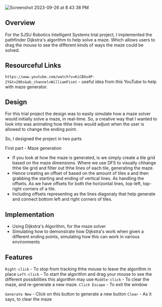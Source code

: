 ![Screenshot 2023-09-26 at 8 43 38 PM](https://github.com/SpinnerX/TrialProjects/assets/56617292/de5f892a-c994-475c-998f-6f138c2ead69)


## Overview
For the SJSU Robotics Intelligent Systems trial project, I implemented the pathfinder Dijkstra's algorithm to help solve a maze. Which allows users to drag the mouse to see the different kinds of ways the maze could be solved.

## Resourceful Links
`https://www.youtube.com/watch?v=KiCBXu4P-2Y&t=286s&ab_channel=WilliamFiset` - useful idea from this YouTube to help with maze generator.

## Design
For this trial project the design was to easily simulate how a maze solver would initially solve a maze, in real-time. So, a creative way that I wanted to look into was animating how thhe lines would adjust when the user is allowed to change the ending point.

So, I designed the project in two parts

First part - Maze generation
- If you look at how the maze is generated, is we simply create a tile grid based on the maze dimensions. Where we use DFS to visually chhange thhe tile grid and filter out thhe lines of each tile, generating the maze.
- Hence creating an offset of based on the amount of tiles a and then grabbing the starting and ending of vertical lines. As handling the offsets. As we have offsets for both the horizontal lines, top-left, top-right corners of a tile. 
-  Including offsets representing as the lines diagonaly that help generate and connect bottom left and right corners of tiles.

## Implementation
- Using Dijkstra's Algorithm, for the maze solver
- Simulating how to demonstrate how Dijkstra's work when given a different ending points, simulating how this can work in various environments


## Features

`Right-click` - To stop from tracking thhe mouse to leave the algorithm in place
`Left-click`  - To start the algorithm and drag your mouse to see the different possibilities this algorithm may use
`Middle-click` - To clear the maze, and re-generate a new maze.
`Click Escape` - To exit the window

`Generate New` - Click on this button to generate a new button
`Clear` - As it says, to clear the maze